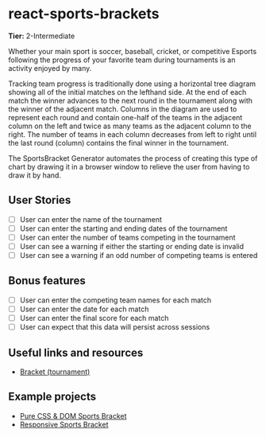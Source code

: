# react-sports-brackets

**Tier:** 2-Intermediate

Whether your main sport is soccer, baseball, cricket, or competitive
Esports following the progress of your favorite team during tournaments is an
activity enjoyed by many. 

Tracking team progress is traditionally done using a horizontal tree diagram
showing all of the initial matches on the lefthand side. At the end of each
match the winner advances to the next round in the tournament along with the
winner of the adjacent match. Columns in the diagram are used to represent 
each round and contain one-half of the teams in the adjacent column on the left
and twice as many teams as the adjacent column to the right. The number of 
teams in each column decreases from left to right until the last round
(column) contains the final winner in the tournament.

The SportsBracket Generator automates the process of creating this type of chart by 
drawing it in a browser window to relieve the user from having to draw it by
hand.

## User Stories

-   [ ] User can enter the name of the tournament
-   [ ] User can enter the starting and ending dates of the tournament
-   [ ] User can enter the number of teams competing in the tournament
-   [ ] User can see a warning if either the starting or ending date is 
invalid
-   [ ] User can see a warning if an odd number of competing teams is entered

## Bonus features

-   [ ] User can enter the competing team names for each match
-   [ ] User can enter the date for each match
-   [ ] User can enter the final score for each match
-   [ ] User can expect that this data will persist across sessions

## Useful links and resources

- [Bracket (tournament)](https://en.wikipedia.org/wiki/Bracket_(tournament))

## Example projects

- [Pure CSS & DOM Sports Bracket](https://codepen.io/cbleslie/pen/ZOLLXg)
- [Responsive Sports Bracket](https://codepen.io/MrCaseiro/pen/bxJpwV)
